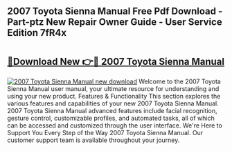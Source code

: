 ## 2007 Toyota Sienna Manual Free Pdf Download - Part-ptz New Repair Owner Guide - User Service Edition 7fR4x

# <h2><a href="http://bc41886.oget.top/?id=2007+Toyota+Sienna+Manual">🔗Download New 👉🔴 2007 Toyota Sienna Manual</a></h2>

[![2007 Toyota Sienna Manual new download](https://i.imgur.com/5g1atiW.png)](http://bc41886.oget.top/?id=2007+Toyota+Sienna+Manual)
Welcome to the 2007 Toyota Sienna Manual user manual, your ultimate resource for understanding and using your new product. Features & Functionality This section explores the various features and capabilities of your new 2007 Toyota Sienna Manual. 2007 Toyota Sienna Manual advanced features include facial recognition, gesture control, customizable profiles, and automated tasks, all of which can be accessed and customized through the user interface. We're Here to Support You Every Step of the Way 2007 Toyota Sienna Manual. Our customer support team is available throughout your journey.
